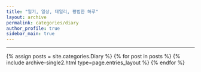 ```yaml
---
title: "일기, 일상, 데일리, 평범한 하루"
layout: archive
permalink: categories/diary
author_profile: true
sidebar_main: true
---
```


<!-- 공백이 포함되어 있는 카테고리 이름의 경우 site.categories.['a b c'] 이런식으로! -->

***

{% assign posts = site.categories.Diary %}
{% for post in posts %} {% include archive-single2.html type=page.entries_layout %} {% endfor %}